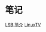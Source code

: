 # 笔记

[LSB 简介](http://www.ibm.com/developerworks/cn/linux/l-lsb-intr/index.html)
[LinuxTV](http://www.linuxtv.org/)
